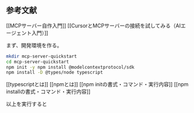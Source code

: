 


## 参考文献
[[MCPサーバー自作入門]]
[[CursorとMCPサーバーの接続を試してみる（AIエージェント入門）]]


まず、開発環境を作る。

```zsh
mkdir mcp-server-quickstart 
cd mcp-server-quickstart 
npm init -y npm install @modelcontextprotocol/sdk 
npm install -D @types/node typescript
```

[[typescriptとは]]
[[npmとは]]
[[npm initの書式・コマンド・実行内容]]
[[npm installの書式・コマンド・実行内容]]

以上を実行すると